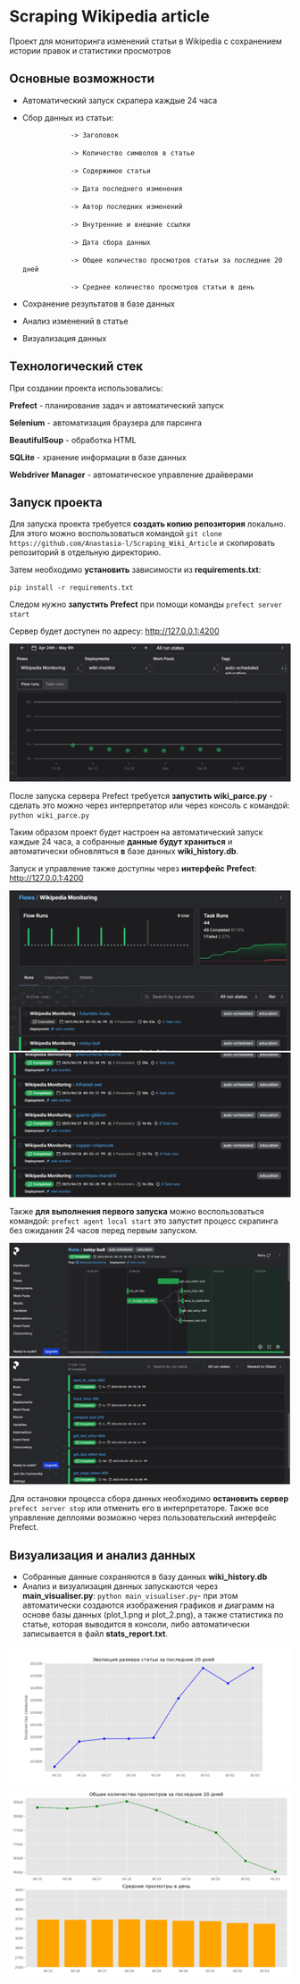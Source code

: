 # Scraping Wikipedia article
 Проект для мониторинга изменений статьи в Wikipedia с сохранением истории правок и статистики просмотров
## Основные возможности
- Автоматический запуск скрапера каждые 24 часа
- Сбор данных из статьи:
  
                  -> Заголовок
  
                  -> Количество символов в статье
  
                  -> Содержимое статьи
  
                  -> Дата последнего изменения
  
                  -> Автор последних изменений
  
                  -> Внутренние и внешние ссылки
  
                  -> Дата сбора данных
  
                  -> Общее количество просмотров статьи за последние 20 дней
  
                  -> Среднее количество просмотров статьи в день
  
- Сохранение результатов в базе данных
- Анализ изменений в статье
- Визуализация данных

## Технологический стек
При создании проекта использовались:

**Prefect** - планирование задач и автоматический запуск

**Selenium** - автоматизация браузера для парсинга

**BeautifulSoup** - обработка HTML

**SQLite** - хранение информации в базе данных

**Webdriver Manager** - автоматическое управление драйверами

## Запуск проекта
Для запуска проекта требуется **создать копию репозитория** локально. Для этого можно воспользоваться командой 
`git clone https://github.com/Anastasia-l/Scraping_Wiki_Article` и скопировать репозиторий в отдельную директорию.

Затем необходимо **установить** зависимости из **requirements.txt**:

`pip install -r requirements.txt`

Следом нужно **запустить Prefect** при помощи команды
`prefect server start`

Сервер будет доступен по адресу:
 http://127.0.0.1:4200

 ![Prefect server](prefect_interface_1.png) 

После запуска сервера Prefect требуется **запустить wiki_parce.py** - сделать это можно через интерпретатор или через консоль с командой:
`python wiki_parce.py` 

Таким образом проект будет настроен на автоматический запуск каждые 24 часа, а собранные **данные будут храниться** и автоматически обновляться **в** базе данных **wiki_history.db**.

Запуск и управление также доступны через **интерфейс Prefect**: http://127.0.0.1:4200

 ![Prefect server](prefect_interface_2.png)
 ![Prefect server](prefect_interface_3.png)

Также **для выполнения первого запуска** можно воспользоваться командой:
`prefect agent local start` 
это запустит процесс скрапинга без ожидания 24 часов перед первым запуском. 

 ![Prefect server](prefect_interface_4.png)
 ![Prefect server](prefect_interface_5.png)

Для остановки процесса сбора данных необходимо **остановить сервер**
`prefect server stop` 
или отменить его в интерпретаторе. Также все управление деплоями возможно через пользовательский интерфейс Prefect.


## Визуализация и анализ данных

- Собранные данные сохраняются в базу данных **wiki_history.db**
- Анализ и визуализация данных запускаются через **main_visualiser.py**:
`python main_visualiser.py`- при этом автоматически создаются изображения графиков и диаграмм на основе базы данных (plot_1.png и plot_2.png), а также статистика по статье, которая выводится в консоли, либо автоматически записывается в файл **stats_report.txt**.

![График эволюция размера статьи за последние 20 дней](plot_1.png)
![Общее и среднее количество просмотров](plot_2.png)
